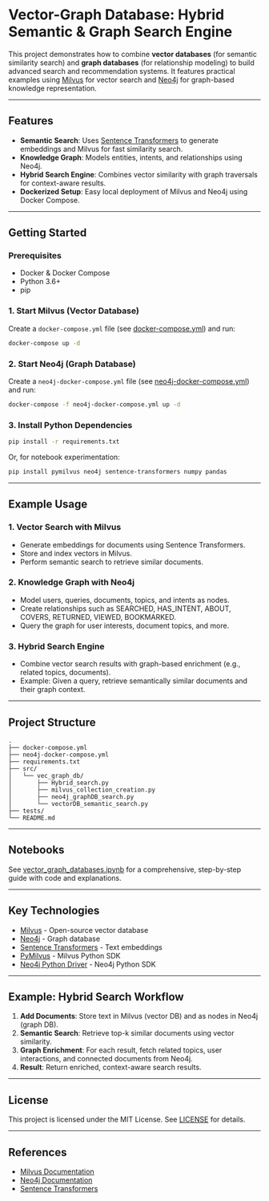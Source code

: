 # Vector-Graph Database: Hybrid Semantic & Graph Search Engine

This project demonstrates how to combine **vector databases** (for semantic similarity search) and **graph databases** (for relationship modeling) to build advanced search and recommendation systems. It features practical examples using [Milvus](https://milvus.io/) for vector search and [Neo4j](https://neo4j.com/) for graph-based knowledge representation.

---

## Features

- **Semantic Search**: Uses [Sentence Transformers](https://www.sbert.net/) to generate embeddings and Milvus for fast similarity search.
- **Knowledge Graph**: Models entities, intents, and relationships using Neo4j.
- **Hybrid Search Engine**: Combines vector similarity with graph traversals for context-aware results.
- **Dockerized Setup**: Easy local deployment of Milvus and Neo4j using Docker Compose.

---

## Getting Started

### Prerequisites

- Docker & Docker Compose
- Python 3.6+
- pip

### 1. Start Milvus (Vector Database)

Create a `docker-compose.yml` file (see [docker-compose.yml](docker-compose.yml)) and run:

```sh
docker-compose up -d
```

### 2. Start Neo4j (Graph Database)

Create a `neo4j-docker-compose.yml` file (see [neo4j-docker-compose.yml](neo4j-docker-compose.yml)) and run:

```sh
docker-compose -f neo4j-docker-compose.yml up -d
```

### 3. Install Python Dependencies

```sh
pip install -r requirements.txt
```

Or, for notebook experimentation:

```sh
pip install pymilvus neo4j sentence-transformers numpy pandas
```

---

## Example Usage

### 1. Vector Search with Milvus

- Generate embeddings for documents using Sentence Transformers.
- Store and index vectors in Milvus.
- Perform semantic search to retrieve similar documents.

### 2. Knowledge Graph with Neo4j

- Model users, queries, documents, topics, and intents as nodes.
- Create relationships such as SEARCHED, HAS_INTENT, ABOUT, COVERS, RETURNED, VIEWED, BOOKMARKED.
- Query the graph for user interests, document topics, and more.

### 3. Hybrid Search Engine

- Combine vector search results with graph-based enrichment (e.g., related topics, documents).
- Example: Given a query, retrieve semantically similar documents and their graph context.

---

## Project Structure

```
.
├── docker-compose.yml
├── neo4j-docker-compose.yml
├── requirements.txt
├── src/
│   └── vec_graph_db/
│       ├── Hybrid_search.py
│       ├── milvus_collection_creation.py
│       ├── neo4j_graphDB_search.py
│       └── vectorDB_semantic_search.py
├── tests/
└── README.md
```

---

## Notebooks

See [vector_graph_databases.ipynb](vector_graph_databases.ipynb) for a comprehensive, step-by-step guide with code and explanations.

---

## Key Technologies

- [Milvus](https://milvus.io/) - Open-source vector database
- [Neo4j](https://neo4j.com/) - Graph database
- [Sentence Transformers](https://www.sbert.net/) - Text embeddings
- [PyMilvus](https://pymilvus.io/) - Milvus Python SDK
- [Neo4j Python Driver](https://neo4j.com/docs/api/python-driver/current/) - Neo4j Python SDK

---

## Example: Hybrid Search Workflow

1. **Add Documents**: Store text in Milvus (vector DB) and as nodes in Neo4j (graph DB).
2. **Semantic Search**: Retrieve top-k similar documents using vector similarity.
3. **Graph Enrichment**: For each result, fetch related topics, user interactions, and connected documents from Neo4j.
4. **Result**: Return enriched, context-aware search results.

---

## License

This project is licensed under the MIT License. See [LICENSE](LICENSE) for details.

---

## References

- [Milvus Documentation](https://milvus.io/docs/)
- [Neo4j Documentation](https://neo4j.com/docs/)
- [Sentence Transformers](https://www.sbert.net/)